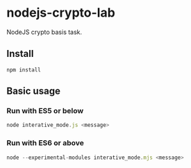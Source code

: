 # nodejs-crypto-lab
NodeJS crypto basis task.

## Install

```
npm install
```

## Basic usage

### Run with ES5 or below
``` javascript
node interative_mode.js <message>
```

### Run with ES6 or above
``` javascript
node --experimental-modules interative_mode.mjs <message>
```